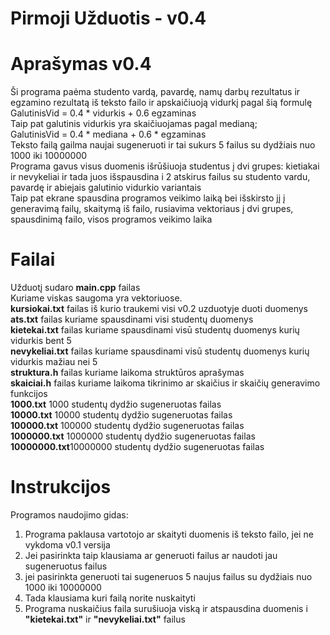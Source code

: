 Pirmoji Užduotis - v0.4
====

Aprašymas v0.4 
==
Ši programa paėma studento vardą, pavardę, namų darbų rezultatus ir egzamino rezultatą iš teksto failo ir apskaičiuoją vidurkį pagal šią formulę  
GalutinisVid = 0.4 * vidurkis + 0.6 egzaminas  
Taip pat galutinis vidurkis yra skaičiuojamas pagal medianą;  
GalutinisVid = 0.4 * mediana + 0.6 * egzaminas   
Teksto failą gailma naujai sugeneruoti ir tai sukurs 5 failus su dydžiais nuo 1000 iki 10000000  
Programa gavus visus duomenis išrūšiuoja studentus į dvi grupes: kietiakai ir nevykeliai ir tada juos išspausdina i 2 atskirus failus su studento vardu, pavardę ir abiejais galutinio vidurkio variantais  
Taip pat ekrane spausdina programos veikimo laiką bei išskirsto jį į generavimą failų, skaitymą iš failo, rusiavima vektoriaus į dvi grupes, spausdinimą failo, visos programos veikimo laika

Failai 
==
Užduotį sudaro **main.cpp** failas  
Kuriame viskas saugoma yra vektoriuose.   
**kursiokai.txt** failas iš kurio traukemi visi v0.2 uzduotyje duoti duomenys  
**ats.txt** failas kuriame spausdinami visi studentų duomenys  
**kietekai.txt** failas kuriame spausdinami visū studentų duomenys kurių vidurkis bent 5  
**nevykeliai.txt** failas kuriame spausdinami visū studentų duomenys kurių vidurkis mažiau nei 5  
**struktura.h** failas kuriame laikoma struktūros aprašymas  
**skaiciai.h** failas kuriame laikoma tikrinimo ar skaičius ir skaičių generavimo funkcijos  
**1000.txt** 1000 studentų dydžio sugeneruotas failas  
**10000.txt** 10000 studentų dydžio sugeneruotas failas  
**100000.txt** 100000 studentų dydžio sugeneruotas failas  
**1000000.txt** 1000000 studentų dydžio sugeneruotas failas  
**10000000.txt**10000000 studentų dydžio sugeneruotas failas  

Instrukcijos 
==
Programos naudojimo gidas: 
1. Programa paklausa vartotojo ar skaityti duomenis iš teksto failo, jei ne vykdoma v0.1 versija
2. Jei pasirinkta taip klausiama ar generuoti failus ar naudoti jau sugeneruotus failus
3. jei pasirinkta generuoti tai sugeneruos 5 naujus failus su dydžiais nuo 1000 iki 10000000
4. Tada klausiama kuri failą norite nuskaityti
5. Programa nuskaičius faila surušiuoja viską ir atspausdina duomenis i **"kietekai.txt"** ir **"nevykeliai.txt"** failus
